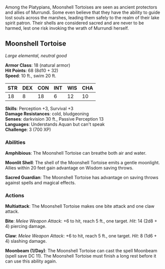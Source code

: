 Among the Platypians, Moonshell Tortoises are seen as ancient protectors and allies of Murrundi. Some even believe that they have the ability to guide lost souls across the marshes, leading them safely to the realm of their lake spirit patron. Their shells are considered sacred and are never to be harmed, lest one risk invoking the wrath of Murrundi herself.

## Moonshell Tortoise

_Large elemental, neutral good_

**Armor Class**: 18 (natural armor)  
**Hit Points**: 68 (8d10 + 32)  
**Speed**: 10 ft., swim 20 ft.

|STR|DEX|CON|INT|WIS|CHA|
|---|---|---|---|---|---|
|18|8|18|6|12|10|

**Skills**: Perception +3, Survival +3  
**Damage Resistances**: cold, bludgeoning  
**Senses**: darkvision 30 ft., Passive Perception 13  
**Languages**: Understands Aquan but can't speak  
**Challenge**: 3 (700 XP)

### Abilities

**Amphibious**: The Moonshell Tortoise can breathe both air and water.

**Moonlit Shell**: The shell of the Moonshell Tortoise emits a gentle moonlight. Allies within 20 feet gain advantage on Wisdom saving throws.

**Sacred Guardian**: The Moonshell Tortoise has advantage on saving throws against spells and magical effects.

### Actions

**Multiattack**: The Moonshell Tortoise makes one bite attack and one claw attack.

**Bite**: _Melee Weapon Attack_: +6 to hit, reach 5 ft., one target. _Hit_: 14 (2d8 + 4) piercing damage.

**Claw**: _Melee Weapon Attack_: +6 to hit, reach 5 ft., one target. _Hit_: 8 (1d6 + 4) slashing damage.

**Moonbeam (1/Day)**: The Moonshell Tortoise can cast the spell Moonbeam (spell save DC 11). The Moonshell Tortoise must finish a long rest before it can use this ability again.